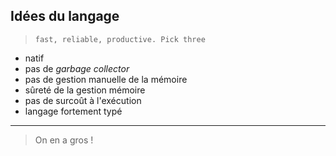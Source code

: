 ## Idées du langage

> `fast, reliable, productive. Pick three`

* natif
* pas de _garbage collector_
* pas de gestion manuelle de la mémoire
* sûreté de la gestion mémoire
* pas de surcoût à l'exécution
* langage fortement typé

---

> On en a gros !
